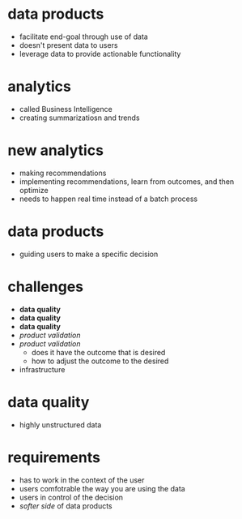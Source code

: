 # data products
* facilitate end-goal through use of data
* doesn't present data to users
* leverage data to provide actionable functionality

# analytics
* called Business Intelligence
* creating summarizatiosn and trends

# new analytics
* making recommendations
* implementing recommendations, learn from outcomes, and then optimize
* needs to happen real time instead of a batch process

# data products
* guiding users to make a specific decision

# challenges
* **data quality**
* **data quality**
* **data quality**
* *product validation*
* *product validation*
    * does it have the outcome that is desired
    * how to adjust the outcome to the desired
*  infrastructure

# data quality
* highly unstructured data


# requirements
* has to work in the context of the user
* users comfotrable the way you are using the data
* users in control of the decision
* *softer side* of data products


